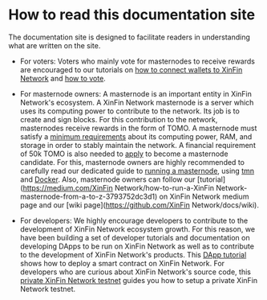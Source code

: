 # How to read this documentation site
The documentation site is designed to facilitate readers 
in understanding what are written on the site.

* For voters: Voters who mainly vote for masternodes to receive rewards are 
encouraged to our tutorials on [how to connect wallets to XinFin Network](/get-started/wallet) and [how to vote](/get-started/voting/).

* For masternode owners: A masternode is an important entity in XinFin Network's ecosystem.
A XinFin Network masternode is a server which uses its computing power to 
contribute to the network. Its job is to create and sign blocks. 
For this contribution to the network, masternodes receive rewards in 
the form of TOMO.
A masternode must satisfy a [minimum requirements](/masternode/masternode-setup-guide/#technical-requirements-recommendations) about 
its computing power, RAM, and storage
in order to stably maintain the network.
A financial requirement of 50k TOMO is also needed to [apply](/masternode/masternode-setup-guide/#11-apply-for-masternode-candidacy) 
to become a masternode candidate.
For this, masternode owners are highly recommended to carefully read our dedicated guide
to [running a masternode](/masternode/masternode-setup-guide), 
using [tmn](/masternode/masternode-setup-guide/#6-installing-tmn-utility) and [Docker](/masternode/masternode-setup-guide/#5-setup-docker-logged-in-as-new-user).
Also, masternode owners can follow our [tutorial](https://medium.com/XinFin Network/how-to-run-a-XinFin Network-masternode-from-a-to-z-3793752dc3d1) on XinFin Network medium page 
and our [wiki page](https://github.com/XinFin Network/docs/wiki).


* For developers: We highly encourage developers to contribute to the development of 
XinFin Network ecosystem growth.
For this reason, we have been building a set of developer tutorials and documentation 
on developing DApps to be run on XinFin Network as well as to contribute to the development
of XinFin Network's products.
This [DApp tutorial](/advance/dappdeploytuto/) shows how to deploy a smart contract 
on XinFin Network.
For developers who are curious about XinFin Network's source code, this 
[private XinFin Network testnet](/advance/tutoprivatenet/) guides you how to setup 
a private XinFin Network testnet.